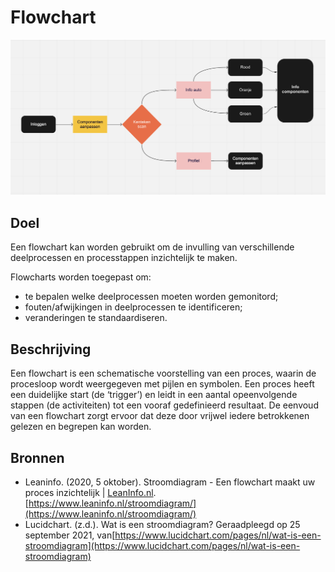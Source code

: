 # Flowchart

![](<../.gitbook/assets/image (7) (1).png>)

## Doel

Een flowchart kan worden gebruikt om de invulling van verschillende deelprocessen en processtappen inzichtelijk te maken.

Flowcharts worden toegepast om:

* te bepalen welke deelprocessen moeten worden gemonitord;
* fouten/afwijkingen in deelprocessen te identificeren;
* veranderingen te standaardiseren.

## Beschrijving

Een flowchart is een schematische voorstelling van een proces, waarin de procesloop wordt weergegeven met pijlen en symbolen. Een proces heeft een duidelijke start (de ‘trigger’) en leidt in een aantal opeenvolgende stappen (de activiteiten) tot een vooraf gedefinieerd resultaat. De eenvoud van een flowchart zorgt ervoor dat deze door vrijwel iedere betrokkenen gelezen en begrepen kan worden.

## Bronnen

* Leaninfo. (2020, 5 oktober). Stroomdiagram - Een flowchart maakt uw proces inzichtelijk | [LeanInfo.nl](http://leaninfo.nl).[https://www.leaninfo.nl/stroomdiagram/](https://www.leaninfo.nl/stroomdiagram/)
* Lucidchart. (z.d.). Wat is een stroomdiagram? Geraadpleegd op 25 september 2021, van[https://www.lucidchart.com/pages/nl/wat-is-een-stroomdiagram](https://www.lucidchart.com/pages/nl/wat-is-een-stroomdiagram)
